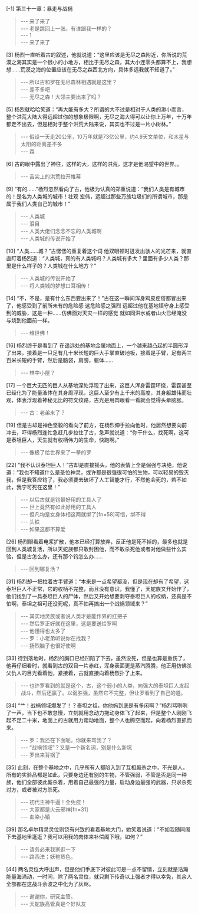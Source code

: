 
[-1] 第三十一章：暴走与战祸
>--- 来了来了<br>
>--- 老是跳回上一张。有谁跟我一样的？<br>
>--- 1<br>
>--- 来了来了<br>

[3] 杨烈一直听着古的叙述，他就说道：“这里应该是无尽之森附近，你所说的荒漠之海其实是一个很小的小地方，相比于无尽之森，其大小连零头都算不上，我想想……荒漠之海的位置应该在无尽之森西北方向，具体多远我就不知道了。”
>--- 所以古和罗在无尽森林相遇就是这里？<br>
>--- 差不多吧<br>
>--- 无尽之森！大领主要出来了吗？<br>

[5] 杨烈就哈哈笑道：“再大能有多大？所谓的大不过是相对于人类的渺小而言，整个洪荒大陆大得远超过你的想象极限啊，无尽之海大得可以让你上万年，十万年都走不出去，但是相对于整个洪荒大陆来说，其实也不过是一片小树林。”
>--- 假设一天走20公里，10万年就是73亿公里，约4.9天文单位，和木星与太阳的距离差不多<br>
>--- 森<br>

[6] 古的眼中露出了神往，这样的大，这样的洪荒，这才是他渴望中的世界。。
>--- 舌尖上的洪荒拉开帷幕<br>

[9] “有的……”杨烈忽然看向了古，他极为认真的郑重说道：“我们人类是有城市的！是名为人类城的城市！壮观 宏伟，远超过那些万族垃圾们的所谓城市，那是属于我们人类自己的城市！”
>--- 人类城<br>
>--- 泪目<br>
>--- 人类大佬们念念不忘的人类城啊<br>
>--- 人类城的传说开始了<br>

[10] “人类……城？”古愣愣的重复着这个词 他双眼顿时迸发出骇人的光芒来，就直直盯着杨烈道：“人类城，真的有人类城吗？人类城有多大？里面有多少人类？那里是什么样子的？人类城在什么地方？”
>--- 人类城的传说开始了<br>
>--- 将人类城的梦想口耳相传！<br>

[14] “不，不是，是有什么东西要出来了！”古在这一瞬间浑身鸡皮疙瘩都冒出来了，他感受到了前所未有的危险感 这危险感之强烈 远超过他在基地镇守身上感受到的威胁，这是一种……仿佛面对天灾一样的感觉 就如同洪水或者山火已经淹没与烧到他面前一样。
>--- 维世佛！<br>

[16] 杨烈终于是看到了 在遥远处的基地金属地面上，一个越来越凸起的半圆形浮了出来，接着是一只足有几十米长短的巨大手掌直破地板，接着是手臂，足有两三百米长短的手臂，然后是脑袋，肩膀，躯体……
>--- 林中小屋？<br>

[17] 一个巨大无匹的巨人从基地深处浮现了出来，这巨人浑身雷霆环绕，雷霆甚至已经化为了能量液体在其身周浮现，这巨人至少有上千米的高度，其身躯雄伟而壮观，体表浮现着神秘无比的符文纹路，古光是用肉眼看一看就会觉得头晕脑胀。
>--- 古：老弟来了？<br>

[19] 但是古却是神色坚毅的看向了前方，在杨烈伸手拉向他时，他居然想要向前冲去，吓得杨烈连忙急赶几步拉住了古，急声就说道：“你干什么，找死啊，这可是泰坦巨人，天生就有权柄伟力的生命，快跑啊。”
>--- 像极了给世界来了一拳的罗<br>

[22] “我不认识泰坦巨人！”古却是直接摇头，他的表情上全是倔强与决绝，他说道：“我也不知道什么是圣位神灵，或许都是很强很可怕的生物，可以轻易的毁灭我，但是我答应钧了，我必须要去破坏了人工智能才行，不然他会死的，若不如此，我宁可死在这里！”
>--- 以后古就是钧最好用的工具人了<br>
>--- 世上竟然有如此好用的工具人<br>
>--- 但凡均是女身体相这两就绑了[fn=58]可惜，绑不得<br>
>--- 头铁<br>
>--- 如果这都不算爱<br>

[26] 杨烈眼看着电浆扩散，他本已经打算放弃，反正他是死不掉的，最多也就是回到人类城复活，所以天蛇族都只敢封困他，而不敢杀死他或者对他做些什么实验，但是古怎么办，还有那个钧怎么办……
>--- 回到哪复活？<br>

[31] 杨烈却一把拉着古手臂道：“本来是一点希望都没，但是现在却有了希望，这泰坦巨人不正常，它的权柄不完整，而且没有意识，我懂了，天蛇族又开始作了，他们找到了一具泰坦巨人的尸体，然后又开始想要剥夺泰坦巨人的权柄，还真是不怕啊，泰坦之祖可还没死呢，真不怕再搞出一个战祸领域来？”
>--- 其实地灵族或者说人类才是能作界的扛把子<br>
>--- 然后罗正好就在这里，这是要送给罗啊<br>
>--- 他懂得也太多了<br>
>--- 罗：小老弟听说你在找我？<br>
>--- 扬烈脑子也很好使啊<br>

[33] 待到落地时，杨烈的胸口已经凹陷了下去，虽然没死，但是也算是重伤了，他再仔细看时，就看到古的双目一片赤红，浑身表面更是蒸汽腾腾，他正用仿佛杀父仇人的目光看着他，紧接着，古就直接向着杨烈扑了上来。
>--- 也许罗看到的就是这个，古，这个弱小的人类，向强大的泰坦巨人发起战斗，然后还赢了。以弱胜强，虽然它不完整，但让罗看到了自己的道。<br>

[34] “艹！战祸领域爆发了！？泰坦之祖，你他妈到底是有多闲啊？”杨烈骂咧咧了一声，当下也不敢怠慢，立刻就用念动力拖动身体飞了起来，但是整个人刚刚飞起不足二十米，地面上的古就用力踏动地面，整个人也腾空而起，向着杨烈直抓而来。
>--- 罗：我还在下面呢，你就来骂我了？<br>
>--- “战祸领域”？又是一个新名词，别是什么新坑<br>
>--- 罗出来背锅了<br>

[35] 此刻，在整个基地之中，几乎所有人都陷入到了互相厮杀之中，不光是人，所有的实验品都是如此，只要身边还有别的生物，不管强弱，不管是否是同一种族，他们全部彼此厮杀着，用着自己最强的力量，启动身边最强的武器，只求杀死对方，或者被对方杀死。
>--- 初代主神牛逼！全免疫！<br>
>--- 大家都是火云邪神[fn=31]<br>
>--- 血染小镇<br>

[39] 那名卓尔精灵灵位则饶有兴致的看着基地大门，她笑着说道：“不如我随同阁下去基地里逛逛？我可以用我的肉体来补偿阁下哦，如何？”
>--- 请务必来我家逛一下<br>
>--- 路西法；妖艳货色。<br>

[44] 两名灵位大呼出声，但是他们手底下对彼此可是一点不留情，立刻就是浩瀚能量海涌动，一时间，除了两名灵位，就只剩下传奇以上强者才得以幸免，其余人全部都在这战斗余波之中化为了灰烬。
>--- 谢谢你，研究主管。<br>
>--- 天蛇族高管真是个好队友<br>
